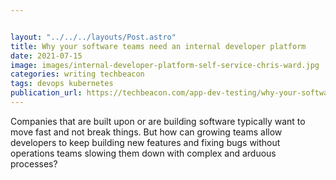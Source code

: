 ```yaml
---


layout: "../../../layouts/Post.astro"
title: Why your software teams need an internal developer platform
date: 2021-07-15
image: images/internal-developer-platform-self-service-chris-ward.jpg
categories: writing techbeacon
tags: devops kubernetes
publication_url: https://techbeacon.com/app-dev-testing/why-your-software-teams-need-internal-developer-platform
---
```


Companies that are built upon or are building software typically want to move fast and not break things. But how can growing teams allow developers to keep building new features and fixing bugs without operations teams slowing them down with complex and arduous processes?